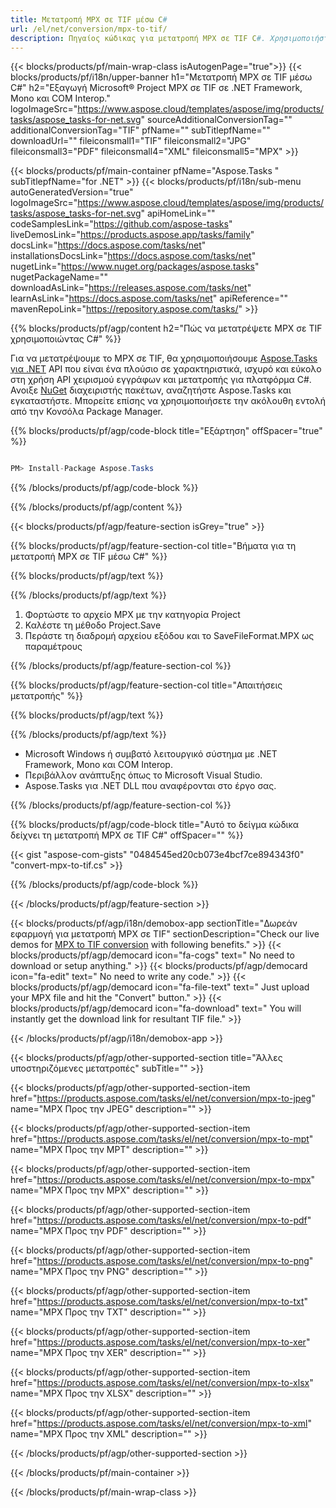 ```yaml
---
title: Μετατροπή MPX σε TIF μέσω C# 
url: /el/net/conversion/mpx-to-tif/ 
description: Πηγαίος κώδικας για μετατροπή MPX σε TIF C#. Χρησιμοποιήστε παράδειγμα κώδικα API για ομαδική μετατροπή αρχείων MPX σε TIF μέσα στο VB.NET Asp.NET ή σε οποιαδήποτε εφαρμογή που βασίζεται σε .NET.
---
```


{{< blocks/products/pf/main-wrap-class isAutogenPage="true">}}
{{< blocks/products/pf/i18n/upper-banner h1="Μετατροπή MPX σε TIF μέσω C#" h2="Εξαγωγή Microsoft® Project MPX σε TIF σε .NET Framework, Mono και COM Interop." logoImageSrc="https://www.aspose.cloud/templates/aspose/img/products/tasks/aspose_tasks-for-net.svg" sourceAdditionalConversionTag="" additionalConversionTag="TIF" pfName="" subTitlepfName="" downloadUrl="" fileiconsmall1="TIF" fileiconsmall2="JPG" fileiconsmall3="PDF" fileiconsmall4="XML" fileiconsmall5="MPX" >}}

{{< blocks/products/pf/main-container pfName="Aspose.Tasks " subTitlepfName="for .NET" >}}
{{< blocks/products/pf/i18n/sub-menu autoGeneratedVersion="true" logoImageSrc="https://www.aspose.cloud/templates/aspose/img/products/tasks/aspose_tasks-for-net.svg" apiHomeLink="" codeSamplesLink="https://github.com/aspose-tasks" liveDemosLink="https://products.aspose.app/tasks/family" docsLink="https://docs.aspose.com/tasks/net" installationsDocsLink="https://docs.aspose.com/tasks/net" nugetLink="https://www.nuget.org/packages/aspose.tasks" nugetPackageName="" downloadAsLink="https://releases.aspose.com/tasks/net" learnAsLink="https://docs.aspose.com/tasks/net" apiReference="" mavenRepoLink="https://repository.aspose.com/tasks/" >}}

{{% blocks/products/pf/agp/content h2="Πώς να μετατρέψετε MPX σε TIF χρησιμοποιώντας C#" %}}

Για να μετατρέψουμε το MPX σε TIF, θα χρησιμοποιήσουμε
 [Aspose.Tasks για .NET](https://products.aspose.com/tasks/net)
 API που είναι ένα πλούσιο σε χαρακτηριστικά, ισχυρό και εύκολο στη χρήση API χειρισμού εγγράφων και μετατροπής για πλατφόρμα C#. Ανοιξε
 [NuGet](https://www.nuget.org/packages/aspose.tasks)
 διαχειριστής πακέτων, αναζητήστε
 Aspose.Tasks
 και εγκαταστήστε. Μπορείτε επίσης να χρησιμοποιήσετε την ακόλουθη εντολή από την Κονσόλα Package Manager.

{{% blocks/products/pf/agp/code-block title="Εξάρτηση" offSpacer="true" %}}

```cs

PM> Install-Package Aspose.Tasks

```

{{% /blocks/products/pf/agp/code-block %}}

{{% /blocks/products/pf/agp/content %}}

{{< blocks/products/pf/agp/feature-section isGrey="true" >}}

{{% blocks/products/pf/agp/feature-section-col title="Βήματα για τη μετατροπή MPX σε TIF μέσω C#" %}}

{{% blocks/products/pf/agp/text %}}

{{% /blocks/products/pf/agp/text %}}

1. Φορτώστε το αρχείο MPX με την κατηγορία Project
1. Καλέστε τη μέθοδο Project.Save
1. Περάστε τη διαδρομή αρχείου εξόδου και το SaveFileFormat.MPX ως παραμέτρους

{{% /blocks/products/pf/agp/feature-section-col %}}

{{% blocks/products/pf/agp/feature-section-col title="Απαιτήσεις μετατροπής" %}}

{{% blocks/products/pf/agp/text %}}

{{% /blocks/products/pf/agp/text %}}

- Microsoft Windows ή συμβατό λειτουργικό σύστημα με .NET Framework, Mono και COM Interop.
- Περιβάλλον ανάπτυξης όπως το Microsoft Visual Studio.
- Aspose.Tasks για .NET DLL που αναφέρονται στο έργο σας.

{{% /blocks/products/pf/agp/feature-section-col %}}

{{% blocks/products/pf/agp/code-block title="Αυτό το δείγμα κώδικα δείχνει τη μετατροπή MPX σε TIF C#" offSpacer="" %}}

{{< gist "aspose-com-gists" "0484545ed20cb073e4bcf7ce894343f0" "convert-mpx-to-tif.cs" >}}

{{% /blocks/products/pf/agp/code-block %}}

{{< /blocks/products/pf/agp/feature-section >}}

<!-- aboutfile Starts -->

{{< blocks/products/pf/agp/i18n/demobox-app sectionTitle="Δωρεάν εφαρμογή για μετατροπή MPX σε TIF" sectionDescription="Check our live demos for [MPX to TIF conversion](https://products.aspose.app/tasks/conversion/mpx-to-tif) with following benefits." >}}
        {{< blocks/products/pf/agp/democard icon="fa-cogs" text=" No need to download or setup anything." >}}
        {{< blocks/products/pf/agp/democard icon="fa-edit" text=" No need to write any code." >}}
        {{< blocks/products/pf/agp/democard icon="fa-file-text" text=" Just upload your MPX file and hit the \"Convert\" button." >}}
        {{< blocks/products/pf/agp/democard icon="fa-download" text=" You will instantly get the download link for resultant TIF file." >}}

{{< /blocks/products/pf/agp/i18n/demobox-app >}}

<!-- aboutfile Ends -->

{{< blocks/products/pf/agp/other-supported-section title="Άλλες υποστηριζόμενες μετατροπές" subTitle="" >}}

{{< blocks/products/pf/agp/other-supported-section-item href="https://products.aspose.com/tasks/el/net/conversion/mpx-to-jpeg" name="MPX Προς την JPEG" description="" >}}

{{< blocks/products/pf/agp/other-supported-section-item href="https://products.aspose.com/tasks/el/net/conversion/mpx-to-mpt" name="MPX Προς την MPT" description="" >}}

{{< blocks/products/pf/agp/other-supported-section-item href="https://products.aspose.com/tasks/el/net/conversion/mpx-to-mpx" name="MPX Προς την MPX" description="" >}}

{{< blocks/products/pf/agp/other-supported-section-item href="https://products.aspose.com/tasks/el/net/conversion/mpx-to-pdf" name="MPX Προς την PDF" description="" >}}

{{< blocks/products/pf/agp/other-supported-section-item href="https://products.aspose.com/tasks/el/net/conversion/mpx-to-png" name="MPX Προς την PNG" description="" >}}

{{< blocks/products/pf/agp/other-supported-section-item href="https://products.aspose.com/tasks/el/net/conversion/mpx-to-txt" name="MPX Προς την TXT" description="" >}}

{{< blocks/products/pf/agp/other-supported-section-item href="https://products.aspose.com/tasks/el/net/conversion/mpx-to-xer" name="MPX Προς την XER" description="" >}}

{{< blocks/products/pf/agp/other-supported-section-item href="https://products.aspose.com/tasks/el/net/conversion/mpx-to-xlsx" name="MPX Προς την XLSX" description="" >}}

{{< blocks/products/pf/agp/other-supported-section-item href="https://products.aspose.com/tasks/el/net/conversion/mpx-to-xml" name="MPX Προς την XML" description="" >}}



{{< /blocks/products/pf/agp/other-supported-section >}}

{{< /blocks/products/pf/main-container >}}
    
{{< /blocks/products/pf/main-wrap-class >}}